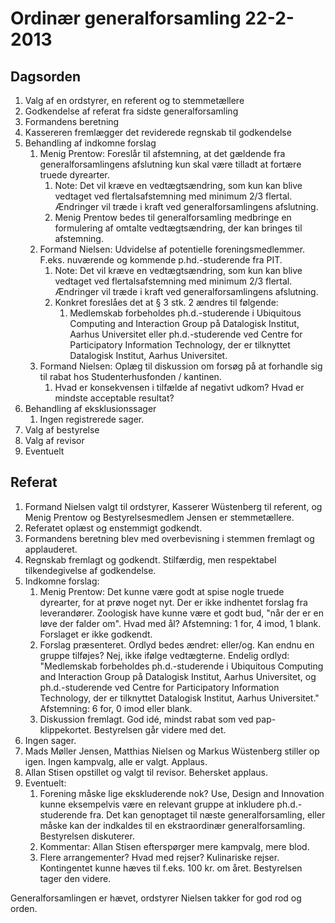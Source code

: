 # Ordinær generalforsamling 22-2-2013

## Dagsorden
1. Valg af en ordstyrer, en referent og to stemmetællere
2. Godkendelse af referat fra sidste generalforsamling
3. Formandens beretning
4. Kassereren fremlægger det reviderede regnskab til godkendelse
5. Behandling af indkomne forslag
   1. Menig Prentow: Foreslår til afstemning, at det gældende fra generalforsamlingens afslutning kun skal være tilladt at fortære truede dyrearter.
      1. Note: Det vil kræve en vedtægtsændring, som kun kan blive vedtaget ved flertalsafstemning med minimum 2/3 flertal. Ændringer vil træde i kraft ved generalforsamlingens afslutning.
      2. Menig Prentow bedes til generalforsamling medbringe en formulering af omtalte vedtægtsændring, der kan bringes til afstemning.
   2. Formand Nielsen: Udvidelse af potentielle foreningsmedlemmer. F.eks. nuværende og kommende p.hd.-studerende fra PIT.
      1. Note: Det vil kræve en vedtægtsændring, som kun kan blive vedtaget ved flertalsafstemning med minimum 2/3 flertal. Ændringer vil træde i kraft ved generalforsamlingens afslutning.
      2. Konkret foreslåes det at § 3 stk. 2 ændres til følgende:
         1. Medlemskab forbeholdes ph.d.-studerende i Ubiquitous Computing and
Interaction Group på Datalogisk Institut, Aarhus Universitet eller ph.d.-studerende ved Centre for Participatory Information Technology, der er tilknyttet Datalogisk Institut, Aarhus Universitet.
   3. Formand Nielsen: Oplæg til diskussion om forsøg på at forhandle sig til rabat hos Studenterhusfonden / kantinen.
      1. Hvad er konsekvensen i tilfælde af negativt udkom? Hvad er mindste acceptable resultat?
6. Behandling af eksklusionssager
   1. Ingen registrerede sager.
7. Valg af bestyrelse
8. Valg af revisor
9. Eventuelt

## Referat

1. Formand Nielsen valgt til ordstyrer, Kasserer Wüstenberg til referent, og Menig Prentow og Bestyrelsesmedlem Jensen er stemmetællere.
2. Referatet oplæst og enstemmigt godkendt.
3. Formandens beretning blev med overbevisning i stemmen fremlagt og applauderet.
4. Regnskab fremlagt og godkendt. Stilfærdig, men respektabel tilkendegivelse af godkendelse.
5. Indkomne forslag:
   1. Menig Prentow: Det kunne være godt at spise nogle truede dyrearter, for at prøve noget nyt. Der er ikke indhentet forslag fra leverandører. Zoologisk have kunne være et godt bud, "når der er en løve der falder om". Hvad med ål? Afstemning: 1 for, 4 imod, 1 blank. Forslaget er ikke godkendt.
   2. Forslag præsenteret. Ordlyd bedes ændret: eller/og. Kan endnu en gruppe tilføjes? Nej, ikke ifølge vedtægterne. Endelig ordlyd: "Medlemskab forbeholdes ph.d.-studerende i Ubiquitous Computing and Interaction Group på Datalogisk Institut, Aarhus Universitet, og ph.d.-studerende ved Centre for Participatory Information Technology, der er tilknyttet Datalogisk Institut, Aarhus Universitet." Afstemning: 6 for, 0 imod eller blank.
   3. Diskussion fremlagt. God idé, mindst rabat som ved pap-klippekortet. Bestyrelsen går videre med det.
6. Ingen sager.
7. Mads Møller Jensen, Matthias Nielsen og Markus Wüstenberg stiller op igen. Ingen kampvalg, alle er valgt. Applaus.
8. Allan Stisen opstillet og valgt til revisor. Behersket applaus.
9. Eventuelt:
   1. Forening måske lige ekskluderende nok? Use, Design and Innovation kunne eksempelvis være en relevant gruppe at inkludere ph.d.-studerende fra. Det kan genoptaget til næste generalforsamling, eller måske kan der indkaldes til en ekstraordinær generalforsamling. Bestyrelsen diskuterer.
   2. Kommentar: Allan Stisen efterspørger mere kampvalg, mere blod.
   3. Flere arrangementer? Hvad med rejser? Kulinariske rejser. Kontingentet kunne hæves til f.eks. 100 kr. om året. Bestyrelsen tager den videre.
   
Generalforsamlingen er hævet, ordstyrer Nielsen takker for god rod og orden.
